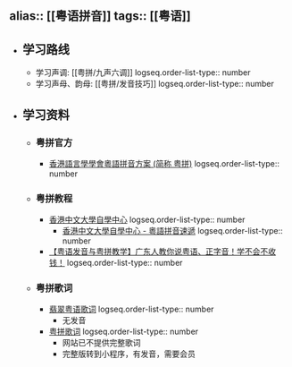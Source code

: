 alias:: [[粤语拼音]]
tags:: [[粤语]]
---

- ## 学习路线
	- 学习声调: [[粤拼/九声六调]]
	  logseq.order-list-type:: number
	- 学习声母、韵母: [[粤拼/发音技巧]]
	  logseq.order-list-type:: number
- ## 学习资料
	- ### 粤拼官方
		- [香港語言學學會粵語拼音方案 (简称 粤拼)](https://jyutping.org/)
		  logseq.order-list-type:: number
	- ### 粤拼教程
		- [香港中文大學自學中心](https://www.ilc.cuhk.edu.hk/EN/)
		  logseq.order-list-type:: number
			- [香港中文大學自學中心 - 粵語拼音速遞](https://www.ilc.cuhk.edu.hk/workshop/Chinese/Cantonese/Romanization/)
			  logseq.order-list-type:: number
		- [【粤语发音与粤拼教学】广东人教你说粤语、正字音！学不会不收钱！](https://www.bilibili.com/video/BV1LC4y1p7we?p=1&vd_source=f1fbb083ddef12dcff3388779faac201)
		  logseq.order-list-type:: number
	- ### 粤拼歌词
		- [翡翠粤语歌词](https://www.feitsui.com/)
		  logseq.order-list-type:: number
			- 无发音
		- [粤拼歌词](https://jyut6.com/)
		  logseq.order-list-type:: number
			- 网站已不提供完整歌词
			- 完整版转到小程序，有发音，需要会员